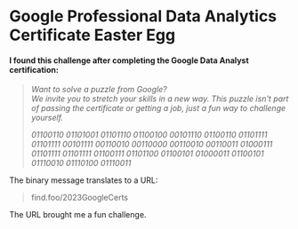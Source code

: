 # Google Professional Data Analytics Certificate Easter Egg
#### I found this challenge after completing the Google Data Analyst certification:

>_Want to solve a puzzle from Google?_  
_We invite you to stretch your skills in a new way. This puzzle isn't part of passing the certificate or getting a job, 
just a fun way to challenge yourself._  
> 
>_01100110 01101001 01101110 01100100 00101110 01100110 01101111 01101111 00101111 00110010 00110000 00110010 00110011 01000111 01101111 01101111 01100111 01101100 01100101 01000011 01100101 01110010 01110100 01110011_

The binary message translates to a URL:  
>find.foo/2023GoogleCerts

The URL brought me a fun challenge.  
